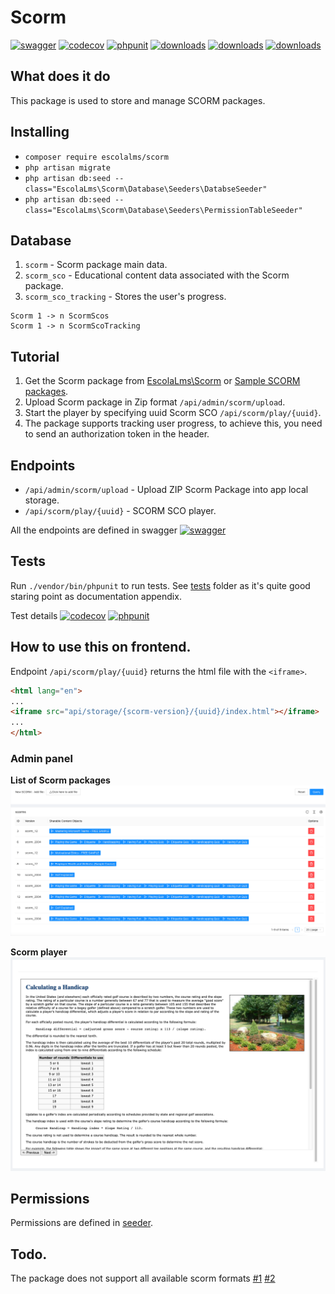 # Scorm
[![swagger](https://img.shields.io/badge/documentation-swagger-green)](https://escolalms.github.io/Scorm/)
[![codecov](https://codecov.io/gh/EscolaLMS/Scorm/branch/main/graph/badge.svg?token=gBzpyNK8DQ)](https://codecov.io/gh/EscolaLMS/Scorm)
[![phpunit](https://github.com/EscolaLMS/Scorm/actions/workflows/test.yml/badge.svg)](https://github.com/EscolaLMS/Scorm/actions/workflows/test.yml)
[![downloads](https://img.shields.io/packagist/dt/escolalms/scorm)](https://packagist.org/packages/escolalms/scorm)
[![downloads](https://img.shields.io/packagist/v/escolalms/scorm)](https://packagist.org/packages/escolalms/scorm)
[![downloads](https://img.shields.io/packagist/l/escolalms/scorm)](https://packagist.org/packages/escolalms/scorm)

## What does it do
This package is used to store and manage SCORM packages.

## Installing
- `composer require escolalms/scorm`
- `php artisan migrate`
- `php artisan db:seed --class="EscolaLms\Scorm\Database\Seeders\DatabseSeeder"`
- `php artisan db:seed --class="EscolaLms\Scorm\Database\Seeders\PermissionTableSeeder"`


## Database
1. `scorm` - Scorm package main data.
2. `scorm_sco` - Educational content data associated with the Scorm package.
3. `scorm_sco_tracking` - Stores the user's progress.
```
Scorm 1 -> n ScormScos
Scorm 1 -> n ScormScoTracking
```

## Tutorial
1. Get the Scorm package from [EscolaLms\Scorm](https://github.com/EscolaLMS/Scorm/tree/main/database/mocks) or [Sample SCORM packages](https://scorm.com/scorm-explained/technical-scorm/golf-examples/?utm_source=google&utm_medium=natural_search).
2. Upload Scorm package in Zip format `/api/admin/scorm/upload`.
3. Start the player by specifying uuid Scorm SCO `/api/scorm/play/{uuid}`.
4. The package supports tracking user progress, to achieve this, you need to send an authorization token in the header.

## Endpoints
- `/api/admin/scorm/upload` - Upload ZIP Scorm Package into app local storage.
- `/api/scorm/play/{uuid}` - SCORM SCO player.

All the endpoints are defined in swagger [![swagger](https://img.shields.io/badge/documentation-swagger-green)](https://escolalms.github.io/Scorm/)


## Tests
Run `./vendor/bin/phpunit` to run tests. See [tests](https://github.com/EscolaLMS/Scorm/tree/main/tests) folder as it's quite good staring point as documentation appendix.

Test details 
[![codecov](https://codecov.io/gh/EscolaLMS/scorm/branch/main/graph/badge.svg?token=NRAN4R8AGZ)](https://codecov.io/gh/EscolaLMS/scorm)
[![phpunit](https://github.com/EscolaLMS/scorm/actions/workflows/test.yml/badge.svg)](https://github.com/EscolaLMS/scorm/actions/workflows/test.yml)


## How to use this on frontend.
Endpoint `/api/scorm/play/{uuid}` returns the html file with the `<iframe>`.

```html
<html lang="en">
...
<iframe src="api/storage/{scorm-version}/{uuid}/index.html"></iframe>
...
</html>
```

### Admin panel
**List of Scorm packages**
![List of Scorm packages](https://raw.githubusercontent.com/EscolaLMS/Scorm/main/docs/list.png "List of Scorm packages")

**Scorm player**
![Scorm player](https://raw.githubusercontent.com/EscolaLMS/Scorm/main/docs/player.png "Scorm player")

## Permissions
Permissions are defined in [seeder](https://github.com/EscolaLMS/Scorm/tree/main/database/seeders/PermissionTableSeeder.php).

## Todo.
The package does not support all available scorm formats 
[#1](https://github.com/EscolaLMS/Scorm/issues/13)
[#2](https://github.com/EscolaLMS/Scorm/issues/6)
